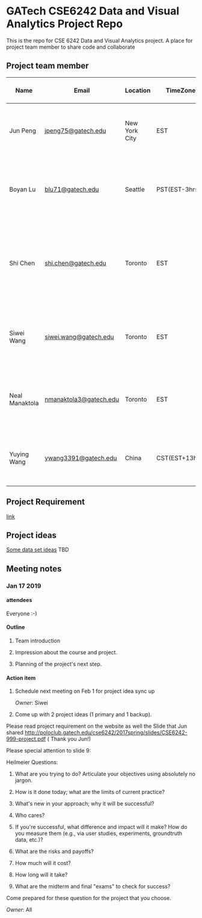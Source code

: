 # GATech CSE6242 Data and Visual Analytics Project Repo

This is the repo for CSE 6242 Data and Visual Analytics project. A place for project team member to share code and collaborate


## Project team member
| Name | Email | Location | TimeZone |Available Time (EST)|
|----|----|---|---|---|
| Jun Peng | jpeng75@gatech.edu | New York City|EST| Weekday 9p.m. - 11:30 p.m. Weekend 9 a.m - 1 p.m |
| Boyan Lu | blu71@gatech.edu |Seattle|PST(EST-3hrs)|Weekday 10p.m. - 2 a.m. Sat 6 p.m. - 2 a.m. Sunday 1 p.m. - 2 a.m.|
| Shi Chen| shi.chen@gatech.edu |Toronto|EST|Weekday 9p.m. - 12 a.m. Sat 1 p.m. - 4 p.m.,9p.m. - 12 a.m. Sunday 8 a.m. - 12 p.m.,9p.m. - 12 a.m.|
| Siwei Wang| siwei.wang@gatech.edu |Toronto|EST|Weekday 9p.m. - 12 a.m. Sat 1 p.m. - 12 a.m. Sunday 10 a.m. - 11 p.m.|
| Neal Manaktola| nmanaktola3@gatech.edu |Toronto|EST|Weekday 7p.m. - 10 p.m. Sat 1 p.m. - 10 p.m. Sunday 1 p.m. - 10 p.m.|
| Yuying Wang| ywang3391@gatech.edu  |China|CST(EST+13hrs)|Weekday and weekends 9a.m. - 11a.m; 9p.m. - 12a.m|

## Project Requirement
[link](https://docs.google.com/document/d/e/2PACX-1vTc_2yqk8QfK-SkdDPxJVJcM31kogiVFsZKOuJ2qHHnRn5aaA4r74u-gErMTsE8jGVoYeVB83MtjFTN/pub)


## Project ideas
[Some data set ideas](https://poloclub.github.io/cse6242-2019spring-online/#datasets)
TBD

## Meeting notes

### Jan 17 2019

#### attendees

Everyone :-)

#### Outline

1. Team introduction

1. Impression about the course and project.

1. Planning of the project's next step.

#### Action item

1. Schedule next meeting on Feb 1 for project idea sync up 

    *Owner*: Siwei

2. Come up with 2 project ideas (1 primary and 1 backup).  

Please read project requirement on the website as well the Slide that Jun shared http://poloclub.gatech.edu/cse6242/2017spring/slides/CSE6242-999-project.pdf ( Thank you Jun!)

Please special attention to slide 9:

Heilmeier Questions:

1. What are you trying to do? Articulate your objectives using absolutely no jargon.

2. How is it done today; what are the limits of current practice?

3. What's new in your approach; why it will be successful?

4. Who cares?

5. If you're successful, what difference and impact will it make? How do you measure them (e.g., via user studies, experiments, groundtruth data, etc.)?

6. What are the risks and payoffs?

7. How much will it cost?

8. How long will it take?

9. What are the midterm and final "exams" to check for success?

Come prepared for these question for the project that you choose.

*Owner*: All
